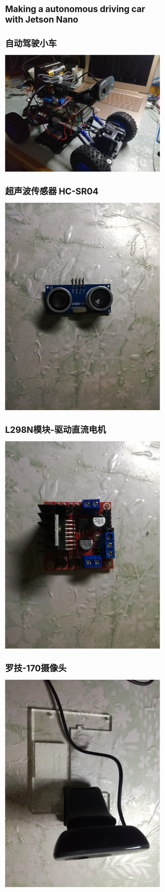 # Making a autonomous driving car with Jetson Nano

# 自动驾驶小车
![](./assets/IMG_20190621_232208.jpg)

# 超声波传感器 HC-SR04
![](./assets/IMG_20190621_230414.jpg)

# L298N模块-驱动直流电机
![](./assets/IMG_20190621_230207.jpg)

# 罗技-170摄像头
![](./assets/IMG_20190621_230530.jpg)

